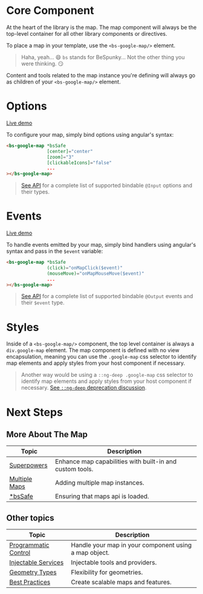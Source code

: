 # Core Component
At the heart of the library is the map. The map component will always be the top-level container for all other library components or directives. 

To place a map in your template, use the `<bs-google-map/>` element.
> Haha, yeah... 😄 `bs` stands for BeSpunky... Not the other thing you were thinking. 😏

Content and tools related to the map instance you're defining will always go as children of your `<bs-google-map/>` element.

# Options
[Live demo](https://bs-angular-g-maps.web.app/The%20Map/Map%20Options)

To configure your map, simply bind options using angular's syntax:

```html
<bs-google-map *bsSafe 
               [center]="center"
               [zoom]="3"
               [clickableIcons]="false"
               ...
></bs-google-map>
```

> [See API](/docs/components/GoogleMapComponent.html#inputs) for a complete list of supported bindable `@Input` options and their types.

# Events
[Live demo](https://bs-angular-g-maps.web.app/The%20Map/Map%20Events)

To handle events emitted by your map, simply bind handlers using angular's syntax and pass in the `$event` variable:
```html
<bs-google-map *bsSafe 
               (click)="onMapClick($event)"
               (mouseMove)="onMapMouseMove($event)"
               ...
></bs-google-map>
```

> [See API](/docs/components/GoogleMapComponent.html#outputs) for a complete list of supported bindable `@Output` events and their `$event` type.

# Styles
Inside of a `<bs-google-map/>` component, the top level container is always a `div.google-map` element. The map component is defined with no view encapsulation, meaning you can use the `.google-map` css selector to identify map elements and apply styles from your host component if necessary.

> Another way would be using a `::ng-deep .google-map` css selector to identify map elements and apply styles from your host component if necessary. [See `::ng-deep` deprecation discussion](https://github.com/angular/angular/issues/25160).


# Next Steps
## More About The Map
| Topic                                   | Description                                              |
|-----------------------------------------|----------------------------------------------------------|
| [Superpowers](/docs/additional-documentation/the-map/superpowers.html)     | Enhance map capabilities with built-in and custom tools. |
| [Multiple Maps](/docs/additional-documentation/the-map/multiple-maps.html) | Adding multiple map instances.                           |
| [*bsSafe](/docs/additional-documentation/the-map/bssafe.html)             | Ensuring that maps api is loaded.                        |

## Other topics
| Topic                                         | Description                                           |
|-----------------------------------------------|-------------------------------------------------------|
| [Programmatic Control](/docs/additional-documentation/programmatic-control.html) | Handle your map in your component using a map object. |
| [Injectable Services](/docs/additional-documentation/injectable-services.html)   | Injectable tools and providers.                       |
| [Geometry Types](/docs/additional-documentation/geometry-types.html)             | Flexibility for geometries.                           |
| [Best Practices](/docs/additional-documentation/best-practices.html)             | Create scalable maps and features.                    |